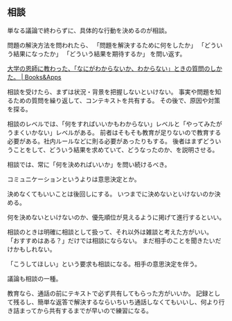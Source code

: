 ## 相談

単なる議論で終わらずに、具体的な行動を決めるのが相談。

問題の解決方法を問われたら、
「問題を解決するために何をしたか」
「どういう結果になったか」
「どういう結果を期待するか」
を問い返す。

[大学の恩師に教わった、「なにがわからないか、わからない」ときの質問のしかた。 | Books&Apps](https://blog.tinect.jp/?p=68951)

相談を受けたら、まずは状況・背景を把握しないといけない。
事実や問題を知るための質問を繰り返して、コンテキストを共有する。
その後で、原因や対策を探る。

相談のレベルでは、「何をすればいいかもわからない」レベルと「やってみたがうまくいかない」レベルがある。
前者はそもそも教育が足りないので教育する必要がある。社内ルールなどに則る必要があったりもする。
後者はまずどういうことをして、どういう結果を求めていて、どうなったのか、を説明させる。

相談では、常に「何を決めればいいか」を問い続けるべき。

コミュニケーションというよりは意思決定とか。

決めなくてもいいことは後回しにする。
いつまでに決めないといけないのか決める。

何を決めないといけないのか、優先順位が見えるように掲げて進行するといい。

相談のときは明確に相談として扱って、それ以外は雑談と考えた方がいい。
「おすすめはある？」だけでは相談にならない。
まだ相手のことを聞きたいだけかもしれない。

「こうしてほしい」という要求も相談になる。相手の意思決定を伴う。

議論も相談の一種。

教育なら、通話の前にテキストで必ず共有してもらった方がいいか。
記録として残るし、簡単な返答で解決するならいちいち通話しなくてもいいし、何より行き詰まってから共有するまでが早いので練習になる。
